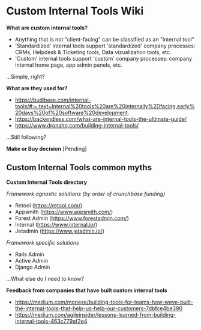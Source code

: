 # Custom Internal Tools Wiki

**What are custom internal tools?**
- Anything that is not "client-facing" can be classified as an "internal tool"
- 'Standardized' internal tools support 'standardized' company processes: CRMs, Helpdesk & Ticketing tools, Data vizualization tools, etc.
- 'Custom' internal tools support 'custom' company processes: company internal home page, app admin panels, etc.

...Simple, right?


**What are they used for?**
- https://budibase.com/internal-tools/#:~:text=Internal%20tools%20are%20internally%2Dfacing,early%20days%20of%20software%20development.
- https://backendless.com/what-are-internal-tools-the-ultimate-guide/
- https://www.dronahq.com/building-internal-tools/

...Still following?

**Make or Buy decision**
[Pending]

**Custom Internal Tools common myths**
- 

**Custom Internal Tools directory**

_Framework agnostic solutions (by order of crunchbase funding)_
- Retool (https://retool.com/)
- Appsmith (https://www.appsmith.com/)
- Forest Admin (https://www.forestadmin.com/)
- Internal (https://www.internal.io/)
- Jetadmin (https://www.jetadmin.io/)

_Framework specific solutions_
- Rails Admin
- Active Admin
- Django Admin

...What else do I need to know?

**Feedback from companies that have built custom internal tools**
- https://medium.com/monese/building-tools-for-teams-how-weve-built-the-internal-tools-that-help-us-help-our-customers-7dbfce4be390
- https://medium.com/agileinsider/lessons-learned-from-building-internal-tools-463c779af2e4

